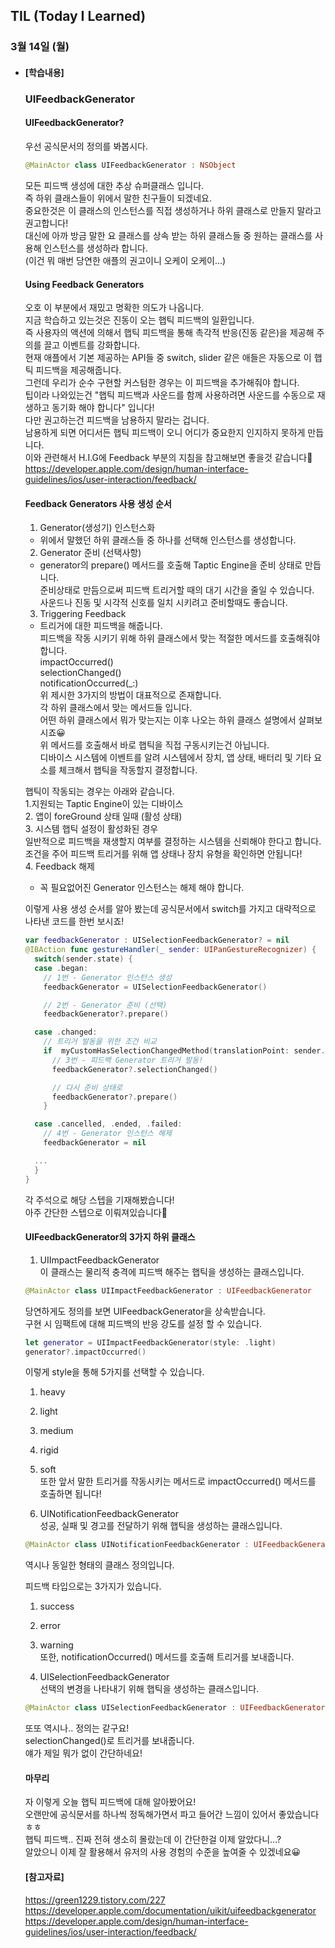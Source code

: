 ## TIL (Today I Learned)

### 3월 14일 (월)   

- #### [학습내용] 
  ### UIFeedbackGenerator   
  
  #### UIFeedbackGenerator?   
  우선 공식문서의 정의를 봐봅시다.   
  ```swift
  @MainActor class UIFeedbackGenerator : NSObject
  ```
  모든 피드백 생성에 대한 추상 슈퍼클래스 입니다.   
  즉 하위 클래스들이 위에서 말한 친구들이 되겠네요.   
  중요한것은 이 클래스의 인스턴스를 직접 생성하거나 하위 클래스로 만들지 말라고 권고합니다!   
  대신에 아까 방금 말한 요 클래스를 상속 받는 하위 클래스들 중 원하는 클래스를 사용해 인스턴스를 생성하라 합니다.   
  (이건 뭐 매번 당연한 애플의 권고이니 오케이 오케이...)   
  
  #### Using Feedback Generators    
  오호 이 부분에서 재밌고 명확한 의도가 나옵니다.    
  지금 학습하고 있는것은 진동이 오는 햅틱 피드백의 일환입니다.   
  즉 사용자의 액션에 의해서 햅틱 피드백을 통해 촉각적 반응(진동 같은)을 제공해 주의를 끌고 이벤트를 강화합니다.    
  현재 애플에서 기본 제공하는 API들 중 switch, slider 같은 애들은 자동으로 이 햅틱 피드백을 제공해줍니다.   
  그런데 우리가 순수 구현할 커스텀한 경우는 이 피드백을 추가해줘야 합니다.   
  팁이라 나와있는건 "햅틱 피드백과 사운드를 함께 사용하려면 사운드를 수동으로 재생하고 동기화 해야 합니다" 입니다!   
  다만 권고하는건 피드백을 남용하지 말라는 겁니다.   
  남용하게 되면 어디서든 햅틱 피드백이 오니 어디가 중요한지 인지하지 못하게 만듭니다.    
  이와 관련해서 H.I.G에 Feedback 부분의 지침을 참고해보면 좋을것 같습니다🙌    
  https://developer.apple.com/design/human-interface-guidelines/ios/user-interaction/feedback/   
  
  #### Feedback Generators 사용 생성 순서   
  1. Generator(생성기) 인스턴스화   
   - 위에서 말했던 하위 클래스들 중 하나를 선택해 인스턴스를 생성합니다.   
  2. Generator 준비 (선택사항)   
   - generator의 prepare() 메서드를 호출해 Taptic Engine을 준비 상태로 만듭니다.   
   준비상태로 만듬으로써 피드백 트리거할 때의 대기 시간을 줄일 수 있습니다.   
    사운드나 진동 및 시각적 신호를 일치 시키려고 준비할때도 좋습니다.     
  3. Triggering Feedback    
   - 트리거에 대한 피드백을 해줍니다.   
   피드백을 작동 시키기 위해 하위 클래스에서 맞는 적절한 메서드를 호출해줘야 합니다.   
    impactOccurred()   
    selectionChanged()   
    notificationOccurred(_:)   
    위 제시한 3가지의 방법이 대표적으로 존재합니다.   
    각 하위 클래스에서 맞는 메서드들 입니다.   
    어떤 하위 클래스에서 뭐가 맞는지는 이후 나오는 하위 클래스 설명에서 살펴보시죠😀   
    위 메서드를 호출해서 바로 햅틱을 직접 구동시키는건 아닙니다.   
    디바이스 시스템에 이벤트를 알려 시스템에서 장치, 앱 상태, 배터리 및 기타 요소를 체크해서 햅틱을 작동할지 결정합니다.   

   햅틱이 작동되는 경우는 아래와 같습니다.   
    1.지원되는 Taptic Engine이 있는 디바이스      
    2. 앱이 foreGround 상태 일때 (활성 상태)    
    3. 시스템 햅틱 설정이 활성화된 경우    
   일반적으로 피드백을 재생할지 여부를 결정하는 시스템을 신뢰해야 한다고 합니다.   
    조건을 주어 피드백 트리거를 위해 앱 상태나 장치 유형을 확인하면 안됩니다!   
  4. Feedback 해제   
   - 꼭 필요없어진 Generator 인스턴스는 해제 해야 합니다.    

  이렇게 사용 생성 순서를 알아 봤는데 공식문서에서 switch를 가지고 대략적으로 나타낸 코드를 한번 보시죠!   
  ```swift
  var feedbackGenerator : UISelectionFeedbackGenerator? = nil
  @IBAction func gestureHandler(_ sender: UIPanGestureRecognizer) {
    switch(sender.state) {
    case .began:
      // 1번 - Generator 인스턴스 생성
      feedbackGenerator = UISelectionFeedbackGenerator()
  
      // 2번 - Generator 준비 (선택)
      feedbackGenerator?.prepare()
  
    case .changed:
      // 트리거 발동을 위한 조건 비교
      if  myCustomHasSelectionChangedMethod(translationPoint: sender.translation(in: view)) {
        // 3번 - 피드백 Generator 트리거 발동!
        feedbackGenerator?.selectionChanged()
  
        // 다시 준비 상태로
        feedbackGenerator?.prepare()
      }
  
    case .cancelled, .ended, .failed:
      // 4번 - Generator 인스턴스 해제
      feedbackGenerator = nil
  
    ...
    }
  }
  ```
  각 주석으로 해당 스텝을 기재해봤습니다!   
  아주 간단한 스텝으로 이뤄져있습니다🙌   
  
  #### UIFeedbackGenerator의 3가지 하위 클래스    
   1. UIImpactFeedbackGenerator   
   이 클래스는 물리적 충격에 피드백 해주는 햅틱을 생성하는 클래스입니다.   
   ```swift
   @MainActor class UIImpactFeedbackGenerator : UIFeedbackGenerator
   ```
   당연하게도 정의를 보면 UIFeedbackGenerator을 상속받습니다.   
   구현 시 임팩트에 대해 피드백의 반응 강도를 설정 할 수 있습니다.    
   ```swift
   let generator = UIImpactFeedbackGenerator(style: .light)
   generator?.impactOccurred()
   ```

   이렇게 style을 통해 5가지를 선택할 수 있습니다.   
    1. heavy   
    2. light   
    3. medium   
    4. rigid   
    5. soft   
   또한 앞서 말한 트리거를 작동시키는 메서드로 impactOccurred() 메서드를 호출하면 됩니다!   

   2. UINotificationFeedbackGenerator   
   성공, 실패 및 경고를 전달하기 위해 햅틱을 생성하는 클래스입니다.   
   ```swift
   @MainActor class UINotificationFeedbackGenerator : UIFeedbackGenerator
   ```
   역시나 동일한 형태의 클래스 정의입니다.   

   피드백 타입으로는 3가지가 있습니다.   
    1. success   
    2. error   
    3. warning   
   또한, notificationOccurred() 메서드를 호출해 트리거를 보내줍니다.    

   3. UISelectionFeedbackGenerator   
   선택의 변경을 나타내기 위해 햅틱을 생성하는 클래스입니다.   
   ```swift
   @MainActor class UISelectionFeedbackGenerator : UIFeedbackGenerator
   ```
   또또 역시나.. 정의는 같구요!   
   selectionChanged()로 트리거를 보내줍니다.   
   얘가 제일 뭐가 없이 간단하네요!   
  
  #### 마무리    
  자 이렇게 오늘 햅틱 피드백에 대해 알아봤어요!   
  오랜만에 공식문서를 하나씩 정독해가면서 파고 들어간 느낌이 있어서 좋았습니다ㅎㅎ   
  햅틱 피드백.. 진짜 전혀 생소히 몰랐는데 이 간단한걸 이제 알았다니...?   
  알았으니 이제 잘 활용해서 유저의 사용 경험의 수준을 높여줄 수 있겠네요😀   
  
  #### [참고자료]    
  https://green1229.tistory.com/227   
  https://developer.apple.com/documentation/uikit/uifeedbackgenerator
  https://developer.apple.com/design/human-interface-guidelines/ios/user-interaction/feedback/   